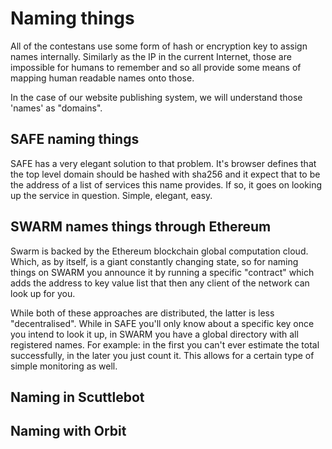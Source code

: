 # Naming things

All of the contestans use some form of hash or encryption key to assign names internally. Similarly as the IP in the current Internet, those are impossible for humans to remember and so all provide some means of mapping human readable names onto those.

In the case of our website publishing system, we will understand those 'names' as "domains". 


## SAFE naming things

SAFE has a very elegant solution to that problem. It's browser defines that the top level domain should be hashed with sha256 and it expect that to be the address of a list of services this name provides. If so, it goes on looking up the service in question. Simple, elegant, easy.

## SWARM names things through Ethereum

Swarm is backed by the Ethereum blockchain global computation cloud. Which, as by itself, is a giant constantly changing state, so for naming things on SWARM you announce it by running a specific "contract" which adds the address to key value list that then any client of the network can look up for you.

While both of these approaches are distributed, the latter is less "decentralised". While in SAFE you'll only know about a specific key once you intend to look it up, in SWARM you have a global directory with all registered names. For example: in the first you can't ever estimate the total successfully, in the later you just count it. This allows for a certain type of simple monitoring as well.

## Naming in Scuttlebot


## Naming with Orbit